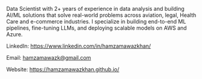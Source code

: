 Data Scientist with 2+ years of experience in data analysis and building AI/ML solutions that solve real-world problems across aviation, legal, Health Care and e-commerce industries. I specialize in building end-to-end ML pipelines, fine-tuning LLMs, and deploying scalable models on AWS and Azure.

LinkedIn: https://www.linkedin.com/in/hamzamawazkhan/

Email: hamzamawazk@gmail.com

Website: https://hamzamawazkhan.github.io/
